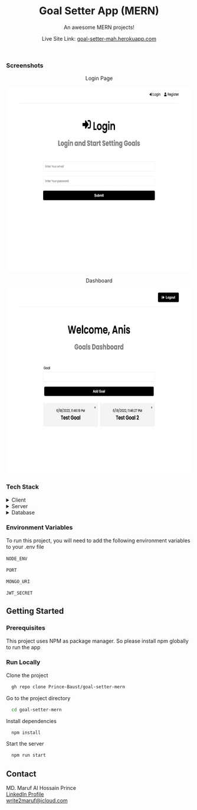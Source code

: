 <div align="center">
  <h1>Goal Setter App (MERN)</h1>
  <p>An awesome MERN projects!</p>

Live Site Link: [goal-setter-mah.herokuapp.com](goal-setter-mah.herokuapp.com/)
</div>

<br />

### Screenshots

<div align="center"> 
<p>Login Page</p>
  <img width="600" height="500" src="screenshots/img1.png" alt="screenshot"/>
<p>Dashboard</p>
<img width="600" height="500" src="screenshots/img3.png" alt="screenshot" />
</div>


<!-- TechStack -->
### Tech Stack

<details>
  <summary>Client</summary>
  <ul>
    <li>CSS3</li>
    <li>React.js</li>
    <li>Redux</li>
  </ul>
</details>

<details>
  <summary>Server</summary>
  <ul>
    <li>NodeJS</li>
    <li>Express.js</li>
  </ul>
</details>

<details>
<summary>Database</summary>
  <ul>
    <li>MongoDB</li>
    <li>Mongoose</li>
    <li>MongoDB Atlas</li>
  </ul>
</details>

<!-- Env Variables -->
### Environment Variables

To run this project, you will need to add the following environment variables to your .env file

`NODE_ENV`

`PORT`

`MONGO_URI`

`JWT_SECRET`

<!-- Getting Started -->
## Getting Started

<!-- Prerequisites -->
### Prerequisites

This project uses NPM as package manager. So please install npm globally to run the app


<!-- Run Locally -->
### Run Locally

Clone the project

```bash
  gh repo clone Prince-Baust/goal-setter-mern
```

Go to the project directory

```bash
  cd goal-setter-mern
```

Install dependencies

```bash
  npm install
```

Start the server
```bash
  npm run start
```


<!-- Contact -->
## Contact

MD. Maruf Al Hossain Prince <br /> 
[LinkedIn Profile](https://www.linkedin.com/in/maruf-prince) <br /> write2maruf@icloud.com
